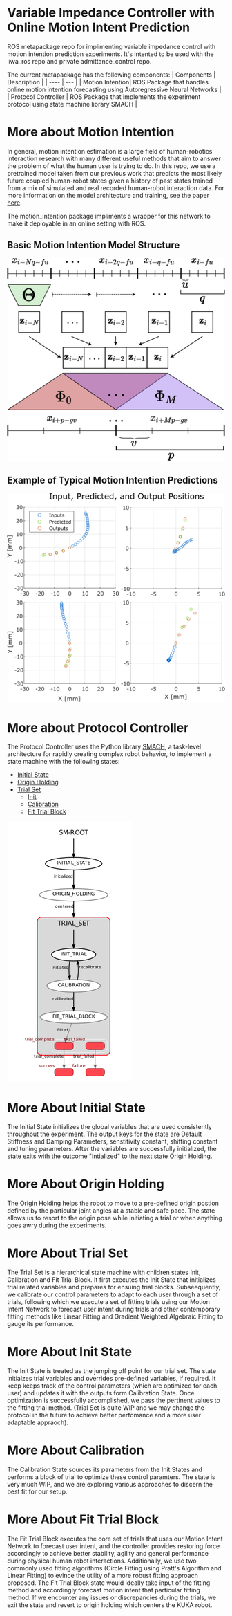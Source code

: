 # Variable Impedance Controller with Online Motion Intent Prediction
ROS metapackage repo for implimenting variable impedance control with motion intention prediction experiments. 
It's intented to be used with the iiwa_ros repo and private admittance_control repo.

The current metapackage has the following components:
| Components | Description |
| ---- | --- |
| Motion Intention| ROS Package that handles online motion intention forecasting using Autoregressive Neural Networks |
| Protocol Controller | ROS Package that implements the experiment protocol using state machine library SMACH |

# More about Motion Intention
In general, motion intention estimation is a large field of human-robotics interaction research with many different useful methods that aim to answer the problem of what the human user is trying to do. In this repo, we use a pretrained model taken from our previous work that predicts the most likely future coupled human-robot states given a history of past states trained from a mix of simulated and real recorded human-robot interaction data. For more information on the model architecture and training, see the paper [here](https://doi.org/10.1109/LRA.2023.3306646). 

The motion_intention package impliments a wrapper for this network to make it deployable in an online setting with ROS.

## Basic Motion Intention Model Structure
<img src="./docs/source/images/mintnet_architecture.png" width="600">

## Example of Typical Motion Intention Predictions
<img src="./docs/source/images/mintnet_predictions.png" width="600">

# More about Protocol Controller
The Protocol Controller uses the Python library [SMACH](http://wiki.ros.org/smach), a task-level architecture for rapidly creating complex robot behavior, to implement a state machine with the following states:
- [Initial State](#More-About-Initial-State)
- [Origin Holding](#More-About-Origin-Holding)
- [Trial Set](#More-About-Trial-Set)
  - [Init](#More-About-Init-State)
  - [Calibration](#More-About-Calibration)
  - [Fit Trial Block](#More-About-Fit-Trial-Block)
 
![State Machine FLow](./docs/source/images/smach_viewer.png)
 
# More About Initial State
The Initial State initializes the global variables that are used consistently throughout the experiment. The output keys for the state are Default Stiffness and Damping Parameters, senstitivity constant, shifting constant and tuning parameters. After the variables are successfully initialized, the state exits with the outcome "Intialized" to the next state Origin Holding.

# More About Origin Holding
The Origin Holding helps the robot to move to a pre-defined origin postion defined by the particular joint angles at a stable and safe pace. The state allows us to resort to the origin pose while initiating a trial or when anything goes awry during the experiments. 
# More About Trial Set
The Trial Set is a hierarchical state machine with children states Init, Calibration and Fit Trial Block. It first executes the Init State that initializes trial related variables and prepares for ensuing trial blocks. Subseequently, we calibrate our control parameters to adapt to each user through a set of trials, following which we execute a set of fitting trials using our Motion Intent Network to forecast user intent during trials and other contemporary fitting methods like Linear Fitting and Gradient Weighted Algebraic Fitting to gauge its performance. 

# More About Init State
The Init State is treated as the jumping off point for our trial set. The state initialzes trial variables and overrides pre-defined variables, if required. It keep keeps track of the control parameters (which are optimized for each user) and updates it with the outputs form Calibration State. Once optimization is successfully accomplished, we pass the pertinent values to the fitting trial method. (Trial Set is quite WIP and we may change the protocol in the future to achieve better perfomance and a more user adaptable appraoch).

# More About Calibration
The Calibration State sources its parameters from the Init States and performs a block of trial to optimize these control paramters. The state is very much WIP, and we are exploring various approaches to discern the best fit for our setup. 

# More About Fit Trial Block
The Fit Trial Block executes the core set of trials that uses our Motion Intent Network to forecast user intent, and the controller provides restoring force accordingly to achieve better stability, agility and general performance during physical human robot interactions. Additionally, we use two commonly used fitting algorithms (Circle Fitting using Pratt's Algorithm and Linear Fitting) to evince the utility of a more robust fitting approach proposed. The Fit Trial Block state would ideally take input of the fitting method and accordingly forecast motion intent that particular fitting method. If we encounter any issues or discrepancies during the trials, we exit the state and revert to origin holding which centers the KUKA robot. 
